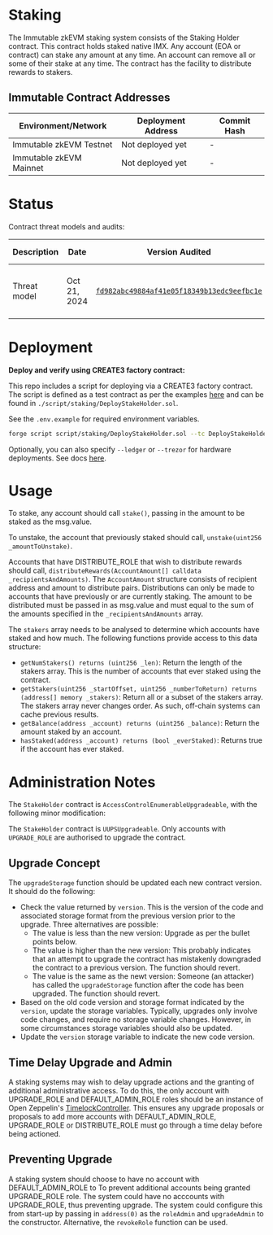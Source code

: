 # Staking

The Immutable zkEVM staking system consists of the Staking Holder contract. This contract holds staked native IMX. Any account (EOA or contract) can stake any amount at any time. An account can remove all or some of their stake at any time. The contract has the facility to distribute rewards to stakers.

## Immutable Contract Addresses

| Environment/Network      | Deployment Address | Commit Hash |
|--------------------------|--------------------|-------------|
| Immutable zkEVM Testnet  | Not deployed yet   |   -|
| Immutable zkEVM Mainnet  | Not deployed yet   |   -|

# Status

Contract threat models and audits:

| Description               | Date             |Version Audited  | Link to Report |
|---------------------------|------------------|-----------------|----------------|
| Threat model              | Oct 21, 2024     | [`fd982abc49884af41e05f18349b13edc9eefbc1e`](https://github.com/immutable/contracts/blob/fd982abc49884af41e05f18349b13edc9eefbc1e/contracts/staking/README.md) | [202410-threat-model-stake-holder.md](../../audits/staking/202410-threat-model-stake-holder.md)              |



# Deployment

**Deploy and verify using CREATE3 factory contract:**

This repo includes a script for deploying via a CREATE3 factory contract. The script is defined as a test contract as per the examples [here](https://book.getfoundry.sh/reference/forge/forge-script#examples) and can be found in `./script/staking/DeployStakeHolder.sol`.

See the `.env.example` for required environment variables.

```sh
forge script script/staking/DeployStakeHolder.sol --tc DeployStakeHolder --sig "deploy()" -vvv --rpc-url {rpc-url} --broadcast --verifier-url https://explorer.immutable.com/api --verifier blockscout --verify --gas-price 10000000000
```

Optionally, you can also specify `--ledger` or `--trezor` for hardware deployments. See docs [here](https://book.getfoundry.sh/reference/forge/forge-script#wallet-options---hardware-wallet).


# Usage

To stake, any account should call `stake()`, passing in the amount to be staked as the msg.value.

To unstake, the account that previously staked should call, `unstake(uint256 _amountToUnstake)`.

Accounts that have DISTRIBUTE_ROLE that wish to distribute rewards should call, `distributeRewards(AccountAmount[] calldata _recipientsAndAmounts)`. The `AccountAmount` structure consists of recipient address and amount to distribute pairs. Distributions can only be made to accounts that have previously or are currently staking. The amount to be distributed must be passed in as msg.value and must equal to the sum of the amounts specified in the `_recipientsAndAmounts` array.

The `stakers` array needs to be analysed to determine which accounts have staked and how much. The following functions provide access to this data structure:

* `getNumStakers() returns (uint256 _len)`: Return the length of the stakers array. This is the number of accounts that ever staked using the contract.
* `getStakers(uint256 _startOffset, uint256 _numberToReturn) returns (address[] memory _stakers)`: Return all or a subset of the stakers array. The stakers array never changes order. As such, off-chain systems can cache previous results.
* `getBalance(address _account) returns (uint256 _balance)`: Return the amount staked by an account.
* `hasStaked(address _account) returns (bool _everStaked)`: Returns true if the account has ever staked.

# Administration Notes

The `StakeHolder` contract is `AccessControlEnumerableUpgradeable`, with the following minor modification:

The `StakeHolder` contract is `UUPSUpgradeable`. Only accounts with `UPGRADE_ROLE` are authorised to upgrade the contract.

## Upgrade Concept

The `upgradeStorage` function should be updated each new contract version. It should do the following:

* Check the value returned by `version`. This is the version of the code and associated storage format from the previous version prior to the upgrade. Three alternatives are possible:
  * The value is less than the new version: Upgrade as per the bullet points below.
  * The value is higher than the new version: This probably indicates that an attempt to upgrade the contract has mistakenly downgraded the contract to a previous version. The function should revert.
  * The value is the same as the newt version: Someone (an attacker) has called the `upgradeStorage` function after the code has been upgraded. The function should revert.
* Based on the old code version and storage format indicated by the `version`, update the storage variables. Typically, upgrades only involve code changes, and require no storage variable changes. However, in some circumstances storage variables should also be updated.
* Update the `version` storage variable to indicate the new code version.

## Time Delay Upgrade and Admin

A staking systems may wish to delay upgrade actions and the granting of additional administrative access. To do this, the only account with UPGRADE_ROLE and DEFAULT_ADMIN_ROLE roles should be an instance of Open Zeppelin's [TimelockController](https://github.com/OpenZeppelin/openzeppelin-contracts/blob/master/contracts/governance/TimelockController.sol). This ensures any upgrade proposals or proposals to add more accounts with DEFAULT_ADMIN_ROLE, UPGRADE_ROLE or DISTRIBUTE_ROLE must go through a time delay before being actioned.

## Preventing Upgrade

A staking system should choose to have no account with DEFAULT_ADMIN_ROLE to To prevent additional accounts being granted UPGRADE_ROLE role. The system could have no acccounts with UPGRADE_ROLE, thus preventing upgrade. The system could configure this from start-up by passing in `address(0)` as the `roleAdmin` and `upgradeAdmin` to the constructor. Alternative, the `revokeRole` function can be used.
